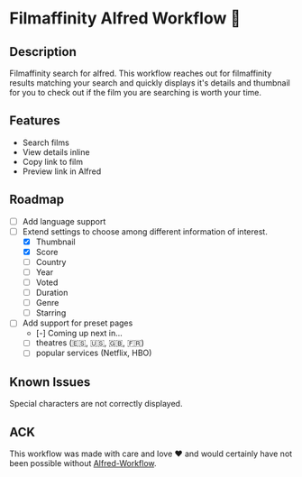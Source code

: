 # Filmaffinity Alfred Workflow 🔎

## Description

Filmaffinity search for alfred. This workflow reaches out for filmaffinity results matching your search and quickly displays it's details and thumbnail for you to check out if the film you are searching is worth your time.

## Features

- Search films
- View details inline
- Copy link to film
- Preview link in Alfred

## Roadmap

- [ ] Add language support
- [ ] Extend settings to choose among different information of interest.
    - [x] Thumbnail
    - [x] Score
    - [ ] Country
    - [ ] Year
    - [ ] Voted
    - [ ] Duration
    - [ ] Genre
    - [ ] Starring
- [ ] Add support for preset pages
    - [-] Coming up next in...
    - [ ] theatres (🇪🇸, 🇺🇸, 🇬🇧, 🇫🇷)
    - [ ] popular services (Netflix, HBO)

## Known Issues

Special characters are not correctly displayed.

## ACK

This workflow was made with care and love ❤ and would certainly have not been possible without [Alfred-Workflow](https://github.com/deanishe/alfred-workflow).